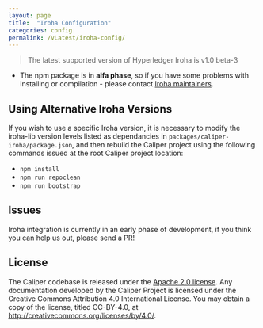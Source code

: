 ```yaml
---
layout: page
title:  "Iroha Configuration"
categories: config
permalink: /vLatest/iroha-config/
---
```


> The latest supported version of Hyperledger Iroha is v1.0 beta-3

* The npm package is in **alfa phase**, so if you have some problems with installing or compilation - please contact [Iroha maintainers](https://github.com/hyperledger/iroha/issues).

## Using Alternative Iroha Versions
If you wish to use a specific Iroha version, it is necessary to modify the iroha-lib version levels listed as dependancies in `packages/caliper-iroha/package.json`, and then rebuild the Caliper project using the following commands issued at the root Caliper project location:

- `npm install`
- `npm run repoclean`
- `npm run bootstrap`

## Issues

Iroha integration is currently in an early phase of development, if you think you can help us out, please send a PR!

## License
The Caliper codebase is released under the [Apache 2.0 license](./LICENSE.md). Any documentation developed by the Caliper Project is licensed under the Creative Commons Attribution 4.0 International License. You may obtain a copy of the license, titled CC-BY-4.0, at http://creativecommons.org/licenses/by/4.0/.
